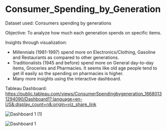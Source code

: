 # Consumer_Spending_by_Generation

Dataset used: Consumers spending by generations

Objective: To analyze how much each generation spends on specific items.

Insights through visualization:

  * Millennials (1981-1997) spend more on Electronics/Clothing, Gasoline and Restaurants as compared to other generations. 
  * Traditionalists (1945 and before) spend more on General day-to-day items, Groceries and Pharmacies. 
    It seems like old age people tend to get ill easily so the spending on pharmacies is higher. 
  * Many more insights using the interactive dashboard.

Tableau Dashboard:
https://public.tableau.com/views/ConsumerSpendingbygeneration_16680131294090/Dashboard1?:language=en-US&:display_count=n&:origin=viz_share_link

![Dashboard 1 (1)](https://user-images.githubusercontent.com/114427519/200897423-d0eff5c9-47ac-484d-9654-1c7ef45801d1.png)

![Dashboard 1](https://user-images.githubusercontent.com/114427519/200896912-fe6a5df8-94aa-431e-b315-623e07714d3e.png)
